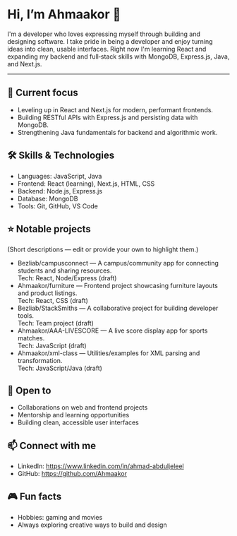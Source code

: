 # Hi, I’m Ahmaakor 👋

I'm a developer who loves expressing myself through building and designing software. I take pride in being a developer and enjoy turning ideas into clean, usable interfaces. Right now I'm learning React and expanding my backend and full‑stack skills with MongoDB, Express.js, Java, and Next.js.

---

## 🔭 Current focus
- Leveling up in React and Next.js for modern, performant frontends.
- Building RESTful APIs with Express.js and persisting data with MongoDB.
- Strengthening Java fundamentals for backend and algorithmic work.

## 🛠️ Skills & Technologies
- Languages: JavaScript, Java
- Frontend: React (learning), Next.js, HTML, CSS
- Backend: Node.js, Express.js
- Database: MongoDB
- Tools: Git, GitHub, VS Code

## ⭐ Notable projects
(Short descriptions — edit or provide your own to highlight them.)

- Bezliab/campusconnect — A campus/community app for connecting students and sharing resources.  
  Tech: React, Node/Express (draft)
- Ahmaakor/furniture — Frontend project showcasing furniture layouts and product listings.  
  Tech: React, CSS (draft)
- Bezliab/StackSmiths — A collaborative project for building developer tools.  
  Tech: Team project (draft)
- Ahmaakor/AAA-LIVESCORE — A live score display app for sports matches.  
  Tech: JavaScript (draft)
- Ahmaakor/xml-class — Utilities/examples for XML parsing and transformation.  
  Tech: JavaScript/Java (draft)

## 🤝 Open to
- Collaborations on web and frontend projects
- Mentorship and learning opportunities
- Building clean, accessible user interfaces

## 📫 Connect with me
- LinkedIn: https://www.linkedin.com/in/ahmad-abduljeleel  
- GitHub: https://github.com/Ahmaakor

## 🎮 Fun facts
- Hobbies: gaming and movies
- Always exploring creative ways to build and design

